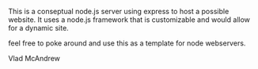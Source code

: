 This is a conseptual node.js server using express to host a possible website.
It uses a node.js framework that is customizable and would allow for a dynamic
site.

feel free to poke around and use this as a template for node webservers.

Vlad McAndrew

